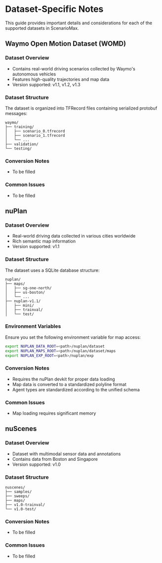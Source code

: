 # Dataset-Specific Notes

This guide provides important details and considerations for each of the supported datasets in ScenarioMax.

## Waymo Open Motion Dataset (WOMD)

### Dataset Overview
- Contains real-world driving scenarios collected by Waymo's autonomous vehicles
- Features high-quality trajectories and map data
- Version supported: v1.1, v1.2, v1.3

### Dataset Structure
The dataset is organized into TFRecord files containing serialized protobuf messages:
```
waymo/
├── training/
│   ├── scenario_0.tfrecord
│   ├── scenario_1.tfrecord
│   └── ...
├── validation/
└── testing/
```

### Conversion Notes
- To be filled

### Common Issues
- To be filled

## nuPlan

### Dataset Overview
- Real-world driving data collected in various cities worldwide
- Rich semantic map information
- Version supported: v1.1

### Dataset Structure
The dataset uses a SQLite database structure:
```
nuplan/
├── maps/
│   ├── sg-one-north/
│   ├── us-boston/
│   └── ...
├── nuplan-v1.1/
│   ├── mini/
│   ├── trainval/
│   └── test/
```

### Environment Variables
Ensure you set the following environment variable for map access:
```bash
export NUPLAN_DATA_ROOT=<path>/nuplan/dataset
export NUPLAN_MAPS_ROOT=<path>/nuplan/dataset/maps
export NUPLAN_EXP_ROOT=<path>/nuplan/exp
```

### Conversion Notes
- Requires the nuPlan devkit for proper data loading
- Map data is converted to a standardized polyline format
- Agent types are standardized according to the unified schema

### Common Issues
- Map loading requires significant memory

## nuScenes

### Dataset Overview
- Dataset with multimodal sensor data and annotations
- Contains data from Boston and Singapore
- Version supported: v1.0

### Dataset Structure
```
nuscenes/
├── samples/
├── sweeps/
├── maps/
├── v1.0-trainval/
└── v1.0-test/
```

### Conversion Notes
- To be filled

### Common Issues
- To be filled
